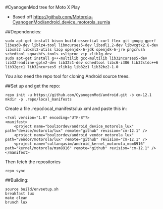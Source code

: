 #CyanogenMod tree for Moto X Play
* Based off https://github.com/Motorola-CyanogenMod/android_device_motorola_surnia

##Dependencies:
````
sudo apt-get install bison build-essential curl flex git gnupg gperf libesd0-dev liblz4-tool libncurses5-dev libsdl1.2-dev libwxgtk2.8-dev libxml2 libxml2-utils lzop openjdk-6-jdk openjdk-6-jre pngcrush schedtool squashfs-tools xsltproc zip zlib1g-dev
sudo apt-get install g++-multilib gcc-multilib lib32ncurses5-dev lib32readline-gplv2-dev lib32z1-dev schedtool libc6-i386 lib32stdc++6 lib32gcc1 lib32ncurses5 zlib1g lib32z1 lib32bz2-1.0
````
You also need the repo tool for cloning Android source trees.

##Set up and get the repo:
````
repo init -u https://github.com/CyanogenMod/android.git -b cm-12.1
mkdir -p .repo/local_manifests
````

Create a file .repo/local_manifests/lux.xml and paste this in:
````
<?xml version="1.0" encoding="UTF-8"?>
<manifest>
    <project name="boulzordev/android_device_motorola_lux" path="device/motorola/lux" remote="github" revision="cm-12.1" />
    <project name="boulzordev/android_vendor_motorola_lux" path="vendor/motorola/lux" remote="github" revision="cm-12.1" />
    <project name="sultanqasim/android_kernel_motorola_msm8916" path="kernel/motorola/msm8916" remote="github" revision="cm-12.1" />
</manifest>
````

Then fetch the repositories
````
repo sync
````

##Building:
````
source build/envsetup.sh
breakfast lux
make clean
brunch lux
````
